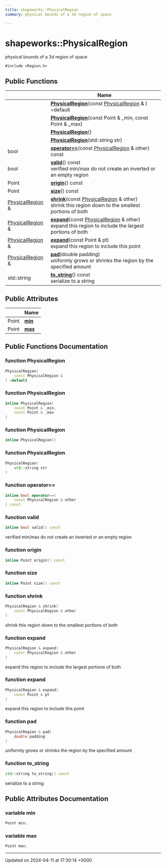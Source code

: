 ```yaml
---
title: shapeworks::PhysicalRegion
summary: physical bounds of a 3d region of space 

---
```


# shapeworks::PhysicalRegion



physical bounds of a 3d region of space 


`#include <Region.h>`

## Public Functions

|                | Name           |
| -------------- | -------------- |
| | **[PhysicalRegion](../Classes/classshapeworks_1_1PhysicalRegion.md#function-physicalregion)**(const [PhysicalRegion](../Classes/classshapeworks_1_1PhysicalRegion.md) & ) =default |
| | **[PhysicalRegion](../Classes/classshapeworks_1_1PhysicalRegion.md#function-physicalregion)**(const Point & _min, const Point & _max) |
| | **[PhysicalRegion](../Classes/classshapeworks_1_1PhysicalRegion.md#function-physicalregion)**() |
| | **[PhysicalRegion](../Classes/classshapeworks_1_1PhysicalRegion.md#function-physicalregion)**(std::string str) |
| bool | **[operator==](../Classes/classshapeworks_1_1PhysicalRegion.md#function-operator==)**(const [PhysicalRegion](../Classes/classshapeworks_1_1PhysicalRegion.md) & other) const |
| bool | **[valid](../Classes/classshapeworks_1_1PhysicalRegion.md#function-valid)**() const<br>verified min/max do not create an inverted or an empty region  |
| Point | **[origin](../Classes/classshapeworks_1_1PhysicalRegion.md#function-origin)**() const |
| Point | **[size](../Classes/classshapeworks_1_1PhysicalRegion.md#function-size)**() const |
| [PhysicalRegion](../Classes/classshapeworks_1_1PhysicalRegion.md) & | **[shrink](../Classes/classshapeworks_1_1PhysicalRegion.md#function-shrink)**(const [PhysicalRegion](../Classes/classshapeworks_1_1PhysicalRegion.md) & other)<br>shrink this region down to the smallest portions of both  |
| [PhysicalRegion](../Classes/classshapeworks_1_1PhysicalRegion.md) & | **[expand](../Classes/classshapeworks_1_1PhysicalRegion.md#function-expand)**(const [PhysicalRegion](../Classes/classshapeworks_1_1PhysicalRegion.md) & other)<br>expand this region to include the largest portions of both  |
| [PhysicalRegion](../Classes/classshapeworks_1_1PhysicalRegion.md) & | **[expand](../Classes/classshapeworks_1_1PhysicalRegion.md#function-expand)**(const Point & pt)<br>expand this region to include this point  |
| [PhysicalRegion](../Classes/classshapeworks_1_1PhysicalRegion.md) & | **[pad](../Classes/classshapeworks_1_1PhysicalRegion.md#function-pad)**(double padding)<br>uniformly grows or shrinks the region by the specified amount  |
| std::string | **[to_string](../Classes/classshapeworks_1_1PhysicalRegion.md#function-to-string)**() const<br>serialize to a string  |

## Public Attributes

|                | Name           |
| -------------- | -------------- |
| Point | **[min](../Classes/classshapeworks_1_1PhysicalRegion.md#variable-min)**  |
| Point | **[max](../Classes/classshapeworks_1_1PhysicalRegion.md#variable-max)**  |

## Public Functions Documentation

### function PhysicalRegion

```cpp
PhysicalRegion(
    const PhysicalRegion & 
) =default
```


### function PhysicalRegion

```cpp
inline PhysicalRegion(
    const Point & _min,
    const Point & _max
)
```


### function PhysicalRegion

```cpp
inline PhysicalRegion()
```


### function PhysicalRegion

```cpp
PhysicalRegion(
    std::string str
)
```


### function operator==

```cpp
inline bool operator==(
    const PhysicalRegion & other
) const
```


### function valid

```cpp
inline bool valid() const
```

verified min/max do not create an inverted or an empty region 

### function origin

```cpp
inline Point origin() const
```


### function size

```cpp
inline Point size() const
```


### function shrink

```cpp
PhysicalRegion & shrink(
    const PhysicalRegion & other
)
```

shrink this region down to the smallest portions of both 

### function expand

```cpp
PhysicalRegion & expand(
    const PhysicalRegion & other
)
```

expand this region to include the largest portions of both 

### function expand

```cpp
PhysicalRegion & expand(
    const Point & pt
)
```

expand this region to include this point 

### function pad

```cpp
PhysicalRegion & pad(
    double padding
)
```

uniformly grows or shrinks the region by the specified amount 

### function to_string

```cpp
std::string to_string() const
```

serialize to a string 

## Public Attributes Documentation

### variable min

```cpp
Point min;
```


### variable max

```cpp
Point max;
```


-------------------------------

Updated on 2024-04-11 at 17:30:14 +0000